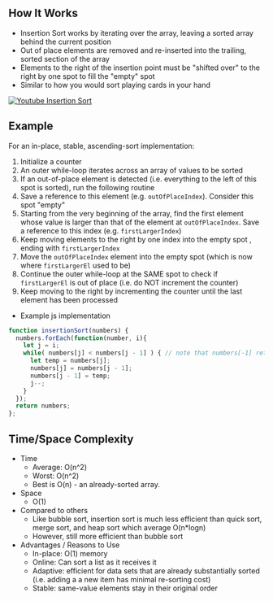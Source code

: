 ## How It Works
* Insertion Sort works by iterating over the array, leaving a sorted array behind the current position
* Out of place elements are removed and re-inserted into the trailing, sorted section of the array
* Elements to the right of the insertion point must be "shifted over" to the right by one spot to fill the "empty" spot
* Similar to how you would sort playing cards in your hand

[![Youtube Insertion Sort](https://i.ytimg.com/vi/c4BRHC7kTaQ/hqdefault.jpg?custom=true&w=120&h=90&jpg444=true&jpgq=90&sp=68&sigh=a0EXo5mFhbtD7dEoWYiwTq9O8Bk)](https://www.youtube.com/watch?v=c4BRHC7kTaQ)

## Example
For an in-place, stable, ascending-sort implementation:

1. Initialize a counter
1. An outer while-loop iterates across an array of values to be sorted
1. If an out-of-place element is detected (i.e. everything to the left of this spot is sorted), run the following routine
  1. Save a reference to this element (e.g. `outOfPlaceIndex`). Consider this spot "empty"
  1. Starting from the very beginning of the array, find the first element whose value is larger than that of the element at `outOfPlaceIndex`. Save a reference to this index (e.g. `firstLargerIndex`)
  1. Keep moving elements to the right by one index into the empty spot , ending with `firstLargerIndex`
  1. Move the `outOfPlaceIndex` element into the empty spot (which is now where `firstLargerEl` used to be)
  1. Continue the outer while-loop at the SAME spot to check if `firstLargerEl` is out of place (i.e. do NOT increment the counter)
1. Keep moving to the right by incrementing the counter until the last element has been processed

* Example js implementation
```javascript
function insertionSort(numbers) {
  numbers.forEach(function(number, i){
    let j = i;
    while( numbers[j] < numbers[j - 1] ) { // note that numbers[-1] returns undefined, and the comparison returns false
      let temp = numbers[j];
      numbers[j] = numbers[j - 1];
      numbers[j - 1] = temp;
      j--;
    }
  });
  return numbers;
};
```

## Time/Space Complexity
* Time
  * Average: O(n^2)
  * Worst: O(n^2)
  * Best is O(n) - an already-sorted array.
* Space
  * O(1)
* Compared to others
  * Like bubble sort, insertion sort is much less efficient than quick sort, merge sort, and heap sort which average O(n*logn)
  * However, still more efficient than bubble sort
* Advantages / Reasons to Use
  * In-place: O(1) memory
  * Online: Can sort a list as it receives it
  * Adaptive: efficient for data sets that are already substantially sorted (i.e. adding a a new item has minimal re-sorting cost)
  * Stable: same-value elements stay in their original order